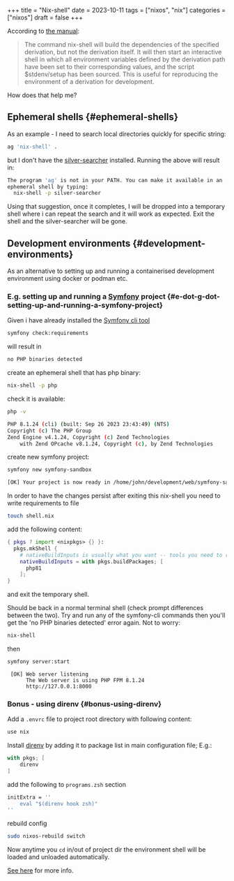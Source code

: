 +++
title = "Nix-shell"
date = 2023-10-11
tags = ["nixos", "nix"]
categories = ["nixos"]
draft = false
+++

According to [the manual](https://nixos.org/manual/nix/stable/command-ref/nix-shell):

> The command nix-shell will build the dependencies of the specified derivation, but not the derivation itself. It will then start an interactive shell in which all environment variables defined by the derivation path have been set to their corresponding values, and the script $stdenv/setup has been sourced. This is useful for reproducing the environment of a derivation for development.

How does that help me?

<!--more-->


## Ephemeral shells {#ephemeral-shells}

As an example - I need to search local directories quickly for specific string:

```bash
ag 'nix-shell' .
```

but I don't have the [silver-searcher](https://geoff.greer.fm/ag/) installed. Running the above will result in:

```bash
The program 'ag' is not in your PATH. You can make it available in an
ephemeral shell by typing:
  nix-shell -p silver-searcher
```

Using that suggestion, once it completes, I will be dropped into a temporary shell where i can repeat the search and it will work as expected.
Exit the shell and the silver-searcher will be gone.


## Development environments {#development-environments}

As an alternative to setting up and running a containerised development environment using docker or podman etc.


### E.g. setting up and running a [Symfony](https://symfony.com/) project {#e-dot-g-dot-setting-up-and-running-a-symfony-project}

Given i have already installed the [Symfony cli tool](https://github.com/symfony-cli/symfony-cli)

```bash
symfony check:requirements
```

will result in

```bash
no PHP binaries detected
```

create an ephemeral shell that has php binary:

```bash
nix-shell -p php
```

check it is available:

```bash
php -v

PHP 8.1.24 (cli) (built: Sep 26 2023 23:43:49) (NTS)
Copyright (c) The PHP Group
Zend Engine v4.1.24, Copyright (c) Zend Technologies
    with Zend OPcache v8.1.24, Copyright (c), by Zend Technologies
```

create new symfony project:

```bash
symfony new symfony-sandbox
```

```bash
[OK] Your project is now ready in /home/john/development/web/symfony-sandbox
```

In order to have the changes persist after exiting this nix-shell you need to write requirements to file

```bash
touch shell.nix
```

add the following content:

```nix
{ pkgs ? import <nixpkgs> {} }:
  pkgs.mkShell {
    # nativeBuildInputs is usually what you want -- tools you need to run
    nativeBuildInputs = with pkgs.buildPackages; [
      php81
    ];
}
```

and exit the temporary shell.

Should be back in a normal terminal shell (check prompt differences between the two). Try and run any of the symfony-cli commands then you'll get the 'no PHP binaries detected' error again. Not to worry:

```bash
nix-shell
```

then

```bash
symfony server:start
```

```nil
 [OK] Web server listening
      The Web server is using PHP FPM 8.1.24
      http://127.0.0.1:8000
```


### Bonus - using direnv {#bonus-using-direnv}

Add a `.envrc` file to project root directory with following content:

```bash
use nix
```

Install [direnv](https://direnv.net/) by adding it to package list in main configuration file; E.g.:

```nix
with pkgs; [
    direnv
]
```

add the following to `programs.zsh` section

```nix
initExtra = ''
    eval "$(direnv hook zsh)"
''
```

rebuild config

```bash
sudo nixos-rebuild switch
```

Now anytime you `cd` in/out of project dir the environment shell will be loaded and unloaded automatically.

[See here](https://nixos.wiki/wiki/Development_environment_with_nix-shell) for more info.
